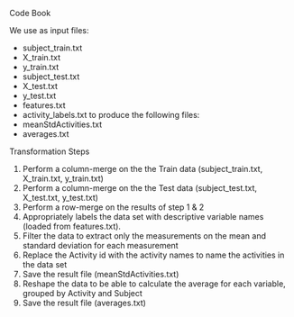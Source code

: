 Code Book

We use as input files:
- subject_train.txt
- X_train.txt
- y_train.txt
- subject_test.txt
- X_test.txt
- y_test.txt
- features.txt
- activity_labels.txt
to produce the following files:
- meanStdActivities.txt
- averages.txt

Transformation Steps
   1.  Perform a column-merge on the the Train data (subject_train.txt, X_train.txt, y_train.txt)
   2.  Perform a column-merge on the the Test data (subject_test.txt, X_test.txt, y_test.txt)
   3.  Perform a row-merge on the results of step 1 & 2
   4.  Appropriately labels the data set with descriptive variable names (loaded from features.txt).
   5.  Filter the data to extract only the measurements on the mean and standard deviation for each measurement
   6.  Replace the Activity id with the activity names to name the activities in the data set
   7.  Save the result file (meanStdActivities.txt)
   8.  Reshape the data to be able to calculate the average for each variable, grouped by Activity and Subject
   9.  Save the result file (averages.txt)
